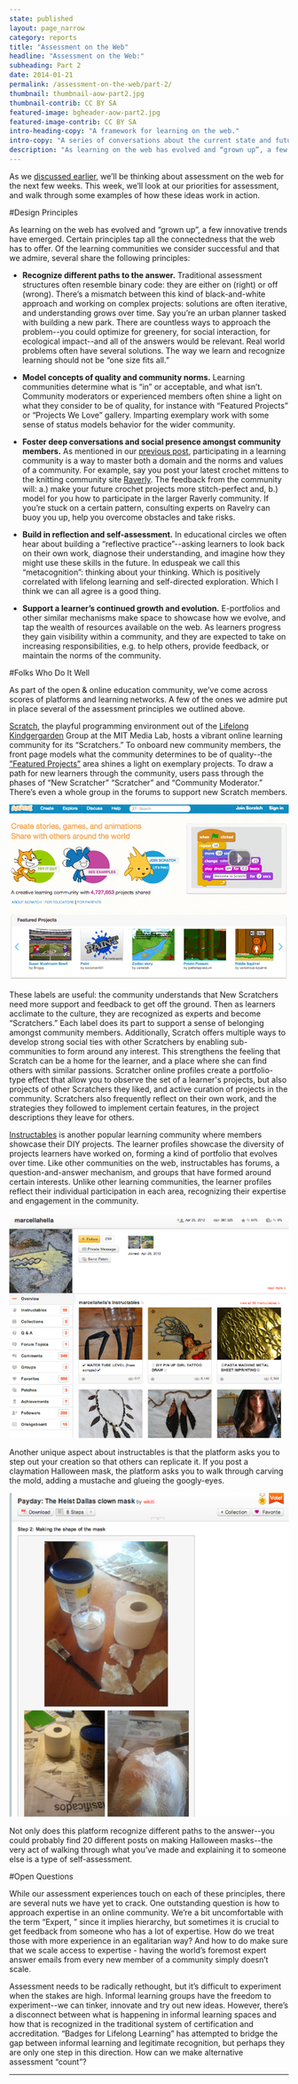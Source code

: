 ```yaml
---
state: published
layout: page_narrow
category: reports
title: "Assessment on the Web" 
headline: "Assessment on the Web:" 
subheading: Part 2
date: 2014-01-21
permalink: /assessment-on-the-web/part-2/
thumbnail: thumbnail-aow-part2.jpg
thumbnail-contrib: CC BY SA
featured-image: bgheader-aow-part2.jpg
featured-image-contrib: CC BY SA
intro-heading-copy: "A framework for learning on the web."
intro-copy: "A series of conversations about the current state and future of learning online. Brought to you by the folks at Peer 2 Peer University."
description: "As learning on the web has evolved and “grown up”, a few innovative trends have emerged. Certain principles tap all the connectedness that the web has to offer. Of the learning communities we consider successful and that we admire, several share the some principles"
---
```


As we [discussed earlier](http://reports.p2pu.org/assessment-on-the-web/part-1/), 
we’ll be thinking about assessment on the web for the next few weeks. 
This week, we’ll look at our priorities for assessment, and walk through some examples of how 
these ideas work in action.

#Design Principles

As learning on the web has evolved and “grown up”, a few innovative trends have emerged. Certain 
principles tap all the connectedness that the web has to offer. Of the learning communities we 
consider successful and that we admire, several share the following principles:
	
* **Recognize different paths to the answer.** 
Traditional assessment structures often resemble binary code: they are either on (right) or off 
(wrong). There’s a mismatch between this kind of black-and-white approach and working on complex
 projects: solutions are often iterative, and understanding grows over time. Say you’re an urban
  planner tasked with building a new park. There are countless ways to approach the problem--you
   could optimize for greenery, for social interaction, for ecological impact--and all of the 
   answers would be relevant. Real world problems often have several solutions. The way we learn
    and recognize learning should not be “one size fits all.”
    
* **Model concepts of quality and community norms.**
Learning communities determine what is “in” or acceptable, and what isn’t. Community moderators 
or experienced members often shine a light on what they consider to be of quality, 
for instance with “Featured Projects” or “Projects We Love” gallery. Imparting exemplary work 
with some sense of status models behavior for the wider community.

* **Foster deep conversations and social presence amongst community members.**
As mentioned in our [previous post](http://reports.p2pu.org/assessment-on-the-web/part-1/), participating in a learning community is a way to master both
 a domain and the norms and values of a community. For example, say you post your latest crochet
  mittens to the knitting community site [Raverly](https://www.ravelry.com). The feedback from the
   community will: a.) make your future crochet projects more stitch-perfect and, 
   b.) model for you how to participate in the larger Raverly community. If you’re stuck on a 
   certain pattern, consulting experts on Ravelry can buoy you up, help you overcome obstacles 
   and take risks.
   
* **Build in reflection and self-assessment.**
In educational circles we often hear about building a “reflective practice”--asking learners to 
look back on their own work, diagnose their understanding, and imagine how they might use these 
skills in the future. In eduspeak we call this “metacognition”: thinking about your thinking. 
Which is positively correlated with lifelong learning and self-directed exploration. Which I 
think we can all agree is a good thing.

* **Support a learner’s continued growth and evolution.**
E-portfolios and other similar mechanisms make space to showcase how we evolve, 
and tap the wealth of resources available on the web. As learners progress they gain visibility 
within a community, and they are expected to take on increasing responsibilities, 
e.g. to help others, provide feedback, or maintain the norms of the community.

#Folks Who Do It Well

As part of the open & online education community, we’ve come across scores of platforms and 
learning networks. A few of the ones we admire put in place several of the assessment principles
 we outlined above.
 
[Scratch](http://scratch.mit.edu/), the playful programming environment out of the [Lifelong 
Kindgergarden](http://llk.media.mit.edu/) Group at the MIT Media Lab, 
hosts a vibrant online learning community for its “Scratchers.” To onboard new community members,
 the front page models what the community determines to be of quality--the [”Featured Projects”](http://scratch.mit.edu/) 
 area shines a light on exemplary projects. To draw a path for new learners through the 
 community, users pass through the phases of “New Scratcher” “Scratcher” and “Community 
 Moderator.” There’s even a whole group in the forums to support new Scratch members.
 
![Screengrab Scratch, CC BY SA](/img/content/aow/scratch.png "Scratch screen, CC BY SA")

These labels are useful: the community understands that New Scratchers need more support and 
feedback to get off the ground. Then as learners acclimate to the culture, 
they are recognized as experts and become “Scratchers.” Each label does its part to support a 
sense of belonging amongst community members. Additionally, Scratch offers multiple ways to 
develop strong social ties with other Scratchers by enabling sub-communities to form around any 
interest. This strengthens the feeling that Scratch can be a home for the learner, 
and a place where she can find others with similar passions. Scratcher online profiles create a 
portfolio-type effect that allow you to observe the set of a learner's projects, 
but also projects of other Scratchers they liked, and active curation of projects in the 
community. Scratchers also frequently reflect on their own work, 
and the strategies they followed to implement certain features, in the project descriptions they
 leave for others.
 
[Instructables](http://www.instructables.com/) is another popular learning community where 
members showcase their DIY projects. The learner profiles showcase the diversity of projects 
learners have worked on, forming a kind of portfolio that evolves over time. Like other 
communities on the web, instructables has forums, a question-and-answer mechanism, 
and groups that have formed around certain interests. Unlike other learning communities, 
the learner profiles reflect their individual participation in each area, 
recognizing their expertise and engagement in the community.

![Screengrab Instructables, CC BY SA](/img/content/aow/instructables.png "Instructables screen, CC BY SA")

Another unique aspect about instructables is that the platform asks you to step out your 
creation so that others can replicate it. If you post a claymation Halloween mask, 
the platform asks you to walk through carving the mold, adding a mustache and glueing the 
googly-eyes.

![Screengrab Instructables, CC BY SA](/img/content/aow/instructables_2.png "Instructables screen, CC BY SA")

Not only does this platform recognize different paths to the answer--you could probably find 20 
different posts on making Halloween masks--the very act of walking through what you’ve made and 
explaining it to someone else is a type of self-assessment. 

#Open Questions

While our assessment experiences touch on each of these principles, 
there are several nuts we have yet to crack. One outstanding question is how to approach 
expertise in an online community. We’re a bit uncomfortable with the term “Expert,
” since it implies hierarchy, but sometimes it is crucial to get feedback from someone who has a
 lot of expertise. How do we treat those with more experience in an egalitarian way? And how to 
 do make sure that we scale access to expertise - having the world’s foremost expert answer 
 emails from every new member of a community simply doesn’t scale.
 
Assessment needs to be radically rethought, but it’s difficult to experiment when the stakes are
 high. Informal learning groups have the freedom to experiment--we can tinker, 
 innovate and try out new ideas. However, there’s a disconnect between what is happening in 
 informal learning spaces and how that is recognized in the traditional system of certification 
 and accreditation. “Badges for Lifelong Learning” has attempted to bridge the gap between 
 informal learning and legitimate recognition, but perhaps they are only one step in this 
 direction. How can we make alternative assessment “count”?
 
<hr>
<div class="col-md-12 content">
	<div id="disqus_thread"></div>
	<script type="text/javascript">
		/* * * CONFIGURATION VARIABLES: EDIT BEFORE PASTING INTO YOUR WEBPAGE * * */
		var disqus_shortname = 'assessmentonthewebpart1'; // required: replace example with your forum shortname
		var disqus_url = 'http://reports.p2pu.org/reports/assessment_on_the_web/part_2/index.html';

		/* * * DON'T EDIT BELOW THIS LINE * * */
		(function () {
			var dsq = document.createElement('script');
			dsq.type = 'text/javascript';
			dsq.async = true;
			dsq.src = '//' + disqus_shortname + '.disqus.com/embed.js';
			(document.getElementsByTagName('head')[0] || document.getElementsByTagName('body')[0]).appendChild(dsq);
		})();
	</script>
	<noscript>Please enable JavaScript to view the <a href="http://disqus.com/?ref_noscript">comments powered by
																							 Disqus.</a></noscript>
	<a href="http://disqus.com" class="dsq-brlink">comments powered by <span class="logo-disqus">Disqus</span></a>

</div>
